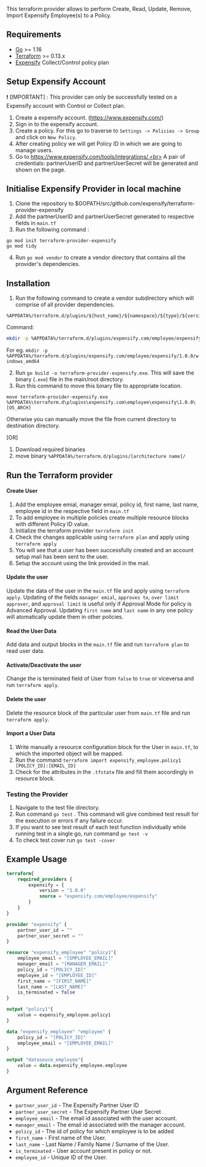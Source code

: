 This terraform provider allows to perform Create, Read, Update, Remove, Import Expensify Employee(s) to a Policy.


## Requirements

* [Go](https://golang.org/doc/install) >= 1.16 <br>
* [Terraform](https://www.terraform.io/downloads.html) >= 0.13.x <br/>
* [Expensify](https://www.expensify.com/) Collect/Control policy plan


## Setup Expensify Account
 :heavy_exclamation_mark:  [IMPORTANT] : This provider can only be successfully tested on a Expensify account with Control or Collect plan. <br>

1. Create a expensify account. (https://www.expensify.com/)<br>
2. Sign in to the expensify account.<br>
3. Create a policy. For this go to traverse to `Settings -> Policies -> Group` and click on `New Policy`.<br>
4. After creating policy we will get Policy ID in which we are going to manage users.
5. Go to https://www.expensify.com/tools/integrations/.<br>
A pair of credentials: partnerUserID and partnerUserSecret will be generated and shown on the page.<br>


## Initialise Expensify Provider in local machine 
1. Clone the repository  to $GOPATH/src/github.com/expensify/terraform-provider-expensify <br>
2. Add the partnerUserID and partnerUserSecret generated to respective fields in `main.tf` <br>
3. Run the following command :
```golang
go mod init terraform-provider-expensify
go mod tidy
```
4. Run `go mod vendor` to create a vendor directory that contains all the provider's dependencies. <br>

## Installation
1. Run the following command to create a vendor subdirectory which will comprise of  all provider dependencies. <br>
```
%APPDATA%/terraform.d/plugins/${host_name}/${namespace}/${type}/${version}/${target}
``` 
Command: 
```bash
mkdir -p %APPDATA%/terraform.d/plugins/expensify.com/employee/expensify/1.0.0/[OS_ARCH]
```
For eg. `mkdir -p %APPDATA%/terraform.d/plugins/expensify.com/employee/expensify/1.0.0/windows_amd64`<br>

2. Run `go build -o terraform-provider-expensify.exe`. This will save the binary (`.exe`) file in the main/root directory. <br>
3. Run this command to move this binary file to appropriate location.
 ```
 move terraform-provider-expensify.exe %APPDATA%\terraform.d\plugins\expensify.com\employee\expensify\1.0.0\[OS_ARCH]
 ``` 
Otherwise you can manually move the file from current directory to destination directory.<br>


[OR]

1. Download required binaries <br>
2. move binary `%APPDATA%/terraform.d/plugins/[architecture name]/`


## Run the Terraform provider

#### Create User
1. Add the employee emial, manager emial, policy id, first name, last name, employee id in the respective field in `main.tf`
2. To add employee in multiple policies create multiple resource blocks with different Policy ID value.
3. Initialize the terraform provider `terraform init`
4. Check the changes applicable using `terraform plan` and apply using `terraform apply`
5. You will see that a user has been successfully created and an account setup mail has been sent to the user.
6. Setup the account using the link provided in the mail.

#### Update the user
Update the data of the user in the `main.tf` file and apply using `terraform apply`. Updating of the fields `manager emial`, `approves to`, `over limit approver`, and `approval limit` is useful only if Approval Mode for policy is Advanced Approval. Updating `first name` and `last name` in any one policy will atomatically update them in other policies.

#### Read the User Data
Add data and output blocks in the `main.tf` file and run `terraform plan` to read user data.

#### Activate/Deactivate the user
Change the is terminated field of User from `false` to `true` or viceversa and run `terraform apply`.

#### Delete the user
Delete the resource block of the particular user from `main.tf` file and run `terraform apply`.

#### Import a User Data
1. Write manually a resource configuration block for the User in `main.tf`, to which the imported object will be mapped.
2. Run the command `terraform import expensify_employee.policy1 [POLICY_ID]:[EMAIL_ID]`
4. Check for the attributes in the `.tfstate` file and fill them accordingly in resource block.


### Testing the Provider
1. Navigate to the test file directory.
2. Run command `go test` . This command will give combined test result for the execution or errors if any failure occur.
3. If you want to see test result of each test function individually while running test in a single go, run command `go test -v`
4. To check test cover run `go test -cover`


## Example Usage
```terraform
terraform{
    required_providers {
        expensify = {
            version = "1.0.0"
            source = "expensify.com/employee/expensify"
        }
    }
}

provider "expensify" {
    partner_user_id = ""
    partner_user_secret = "" 
}

resource "expensify_employee" "policy1"{
    employee_email = "[EMPLOYEE_EMAIL]"
    manager_email = "[MANAGER_EMAIL]"
    policy_id = "[POLICY_ID]"
    employee_id = "[EMPLOYEE_ID]"
    first_name = "[FIRST_NAME]"
    last_name = "[LAST_NAME]"
    is_terminated = false
}

output "policy1"{
    value = expensify_employee.policy1
}

data "expensify_employee" "employee" {
    policy_id = "[POLICY_ID]"
    employee_email = "[EMPLOYEE_EMAIL]" 
}

output "datasouce_employee"{
    value = data.expensify_employee.employee
}
```

## Argument Reference

* `partner_user_id`      - The Expensify Partner User ID
* `partner_user_secret`  - The Expensify Partner User Secret
* `employee_email`       - The email id associated with the user account.
* `manager_email`        - The email id associated with the manager account.
* `policy_id`            - The id of policy for which employee is to be added
* `first_name`           - First name of the User.
* `last_name`            - Last Name / Family Name / Surname of the User.
* `is_terminated`        - User account present in policy or not.
* `employee_id`          - Unique ID of the User.